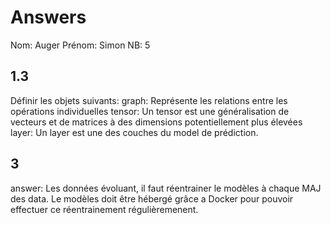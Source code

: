 # Answers

Nom: Auger
Prénom: Simon 
NB: 5

## 1.3 
Définir les objets suivants:
graph: Représente les relations entre les opérations individuelles
tensor:  Un tensor est une généralisation de vecteurs et de matrices à des 
dimensions potentiellement plus élevées
layer: Un layer est une des couches du model de prédiction.

## 3
answer:
Les données évoluant, il faut réentrainer le modèles à chaque MAJ des data. 
Le modèles doit être hébergé grâce a Docker pour pouvoir effectuer ce 
réentrainement régulièremenent.

